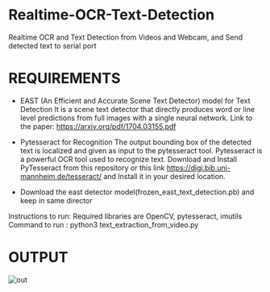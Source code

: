 # Realtime-OCR-Text-Detection
Realtime OCR and Text Detection from Videos and Webcam, and Send detected text to serial port

# REQUIREMENTS
- EAST (An Efficient and Accurate Scene Text Detector) model for Text Detection It is a scene text detector that directly produces word or line level predictions from full images with a single neural network.
   Link to the paper: https://arxiv.org/pdf/1704.03155.pdf

- Pytesseract for Recognition The output bounding box of the detected text is localized and given as input to the pytesseract tool. Pytesseract is a powerful OCR tool used to recognize text.
   Download and Install PyTesseract from this repository or this link https://digi.bib.uni-mannheim.de/tesseract/ and Install it in your desired location.

- Download the east detector model(frozen_east_text_detection.pb) and keep in same director 


Instructions to run: 
Required libraries are OpenCV, pytesseract, imutils
Command to run : python3 text_extraction_from_video.py

# OUTPUT
![out](https://user-images.githubusercontent.com/91828519/139328756-1ffe581f-a9cd-408a-b4b5-777b2e2a861b.png)
